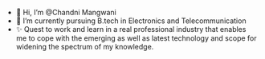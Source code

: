 - 👋 Hi, I’m @Chandni Mangwani
- 🌱 I’m currently pursuing B.tech in Electronics and Telecommunication
- ✨ Quest to work and learn in a real professional industry that enables me to cope with the emerging as well as latest technology and scope for widening the spectrum of my             knowledge.

<!---
Chandni-07/Chandni-07 is a ✨ special ✨ repository because its `README.md` (this file) appears on your GitHub profile.
You can click the Preview link to take a look at your changes.
--->
